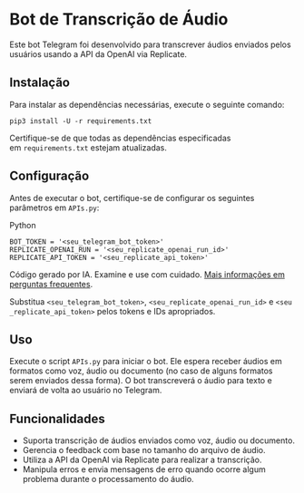 Bot de Transcrição de Áudio
===========================

Este bot Telegram foi desenvolvido para transcrever áudios enviados pelos usuários usando a API da OpenAI via Replicate.

Instalação
----------

Para instalar as dependências necessárias, execute o seguinte comando:

```
pip3 install -U -r requirements.txt

```

Certifique-se de que todas as dependências especificadas em `requirements.txt` estejam atualizadas.

Configuração
------------

Antes de executar o bot, certifique-se de configurar os seguintes parâmetros em `APIs.py`:

Python

```
BOT_TOKEN = '<seu_telegram_bot_token>'
REPLICATE_OPENAI_RUN = '<seu_replicate_openai_run_id>'
REPLICATE_API_TOKEN = '<seu_replicate_api_token>'

```

Código gerado por IA. Examine e use com cuidado. [Mais informações em perguntas frequentes](https://www.bing.com/new#faq).

Substitua `<seu_telegram_bot_token>`, `<seu_replicate_openai_run_id>` e `<seu_replicate_api_token>` pelos tokens e IDs apropriados.

Uso
---

Execute o script `APIs.py` para iniciar o bot. Ele espera receber áudios em formatos como voz, áudio ou documento (no caso de alguns formatos serem enviados dessa forma). O bot transcreverá o áudio para texto e enviará de volta ao usuário no Telegram.

Funcionalidades
---------------

-   Suporta transcrição de áudios enviados como voz, áudio ou documento.
-   Gerencia o feedback com base no tamanho do arquivo de áudio.
-   Utiliza a API da OpenAI via Replicate para realizar a transcrição.
-   Manipula erros e envia mensagens de erro quando ocorre algum problema durante o processamento do áudio.